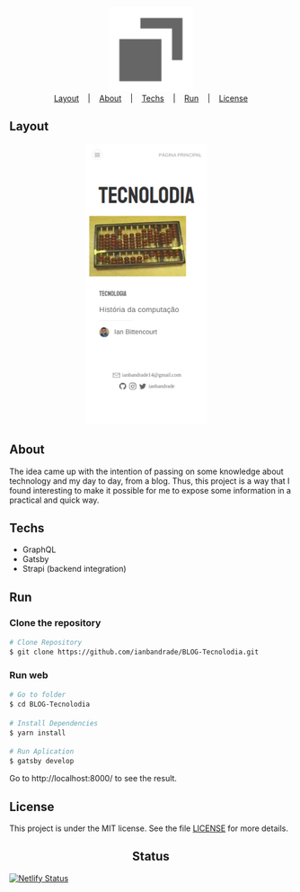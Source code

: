 <div align="center">
  <img width="150px" alt="Logo" src="./src/images/icon.svg"/>
</div>

<div align="center">
  <a href="#layout">Layout</a>
  &nbsp;&nbsp;&nbsp;|&nbsp;&nbsp;&nbsp;
  <a href="#about">About</a>
   &nbsp;&nbsp;&nbsp;|&nbsp;&nbsp;&nbsp;
  <a href="#techs">Techs</a>
  &nbsp;&nbsp;&nbsp;|&nbsp;&nbsp;&nbsp;
  <a href="#run">Run</a>
  &nbsp;&nbsp;&nbsp;|&nbsp;&nbsp;&nbsp;
  <a href="#license">License</a>
</div>

## Layout

<div align="center">
  <img height="500px" alt="Landing desktop" src="./assets/images/home.png">
    &nbsp;&nbsp;&nbsp;

</div>

## About

The idea came up with the intention of passing on some knowledge about technology and my day to day, from a blog. Thus, this project is a way that I found interesting to make it possible for me to expose some information in a practical and quick way.

## Techs

- GraphQL
- Gatsby
- Strapi (backend integration)

## Run

### Clone the repository

```bash
# Clone Repository
$ git clone https://github.com/ianbandrade/BLOG-Tecnolodia.git
```

### Run web

```bash
# Go to folder
$ cd BLOG-Tecnolodia

# Install Dependencies
$ yarn install

# Run Aplication
$ gatsby develop
```

Go to http://localhost:8000/ to see the result.

## License

This project is under the MIT license. See the file [LICENSE](LICENSE) for more details.

## <div align="center">Status
</div>

  [![Netlify Status](https://api.netlify.com/api/v1/badges/2404308a-820b-42eb-931f-1fb09406df4e/deploy-status)](https://app.netlify.com/sites/tecnolodia/deploys)

  
